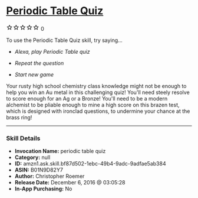 # [Periodic Table Quiz](http://alexa.amazon.com/#skills/amzn1.ask.skill.bf87d502-1ebc-49b4-9adc-9adfae5ab384)
![0 stars](../../images/ic_star_border_black_18dp_1x.png)![0 stars](../../images/ic_star_border_black_18dp_1x.png)![0 stars](../../images/ic_star_border_black_18dp_1x.png)![0 stars](../../images/ic_star_border_black_18dp_1x.png)![0 stars](../../images/ic_star_border_black_18dp_1x.png) 0

To use the Periodic Table Quiz skill, try saying...

* *Alexa, play Periodic Table quiz*

* *Repeat the question*

* *Start new game*

Your rusty high school chemistry class knowledge might not be enough to help you win an Au metal in this challenging quiz!  You'll need steely resolve to score enough for an Ag or a Bronze!  You'll need to be a modern alchemist to be pliable enough to mine a high score on this brazen test, which is designed with ironclad questions, to undermine your chance at the brass ring!

***

### Skill Details

* **Invocation Name:** periodic table quiz
* **Category:** null
* **ID:** amzn1.ask.skill.bf87d502-1ebc-49b4-9adc-9adfae5ab384
* **ASIN:** B01N9D82Y7
* **Author:** Christopher Roemer
* **Release Date:** December 6, 2016 @ 03:05:28
* **In-App Purchasing:** No
